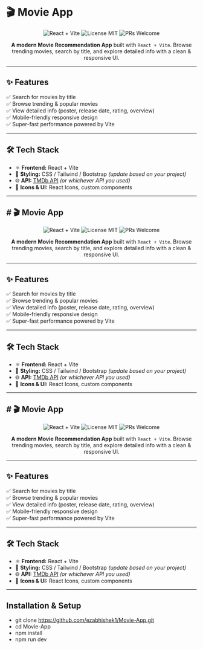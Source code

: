 # 🎬 Movie App

<p align="center">
  <img src="https://img.shields.io/badge/React-Vite-blue?logo=react" alt="React + Vite" />
  <img src="https://img.shields.io/badge/License-MIT-green" alt="License MIT" />
  <img src="https://img.shields.io/badge/PRs-Welcome-orange" alt="PRs Welcome" />
</p>

<p align="center">
  <strong>A modern Movie Recommendation App</strong> built with <code>React + Vite</code>.  
  Browse trending movies, search by title, and explore detailed info with a clean & responsive UI.  
</p>

---

## ✨ Features
✅ Search for movies by title  
✅ Browse trending & popular movies  
✅ View detailed info (poster, release date, rating, overview)  
✅ Mobile-friendly responsive design  
✅ Super-fast performance powered by Vite  

---

## 🛠️ Tech Stack
- ⚛️ **Frontend:** React + Vite  
- 🎨 **Styling:** CSS / Tailwind / Bootstrap *(update based on your project)*  
- 🌐 **API:** [TMDb API](https://www.themoviedb.org/documentation/api) *(or whichever API you used)*  
- 🧩 **Icons & UI:** React Icons, custom components  

---

## # 🎬 Movie App

<p align="center">
  <img src="https://img.shields.io/badge/React-Vite-blue?logo=react" alt="React + Vite" />
  <img src="https://img.shields.io/badge/License-MIT-green" alt="License MIT" />
  <img src="https://img.shields.io/badge/PRs-Welcome-orange" alt="PRs Welcome" />
</p>

<p align="center">
  <strong>A modern Movie Recommendation App</strong> built with <code>React + Vite</code>.  
  Browse trending movies, search by title, and explore detailed info with a clean & responsive UI.  
</p>

---

## ✨ Features
✅ Search for movies by title  
✅ Browse trending & popular movies  
✅ View detailed info (poster, release date, rating, overview)  
✅ Mobile-friendly responsive design  
✅ Super-fast performance powered by Vite  

---

## 🛠️ Tech Stack
- ⚛️ **Frontend:** React + Vite  
- 🎨 **Styling:** CSS / Tailwind / Bootstrap *(update based on your project)*  
- 🌐 **API:** [TMDb API](https://www.themoviedb.org/documentation/api) *(or whichever API you used)*  
- 🧩 **Icons & UI:** React Icons, custom components  

---

## # 🎬 Movie App

<p align="center">
  <img src="https://img.shields.io/badge/React-Vite-blue?logo=react" alt="React + Vite" />
  <img src="https://img.shields.io/badge/License-MIT-green" alt="License MIT" />
  <img src="https://img.shields.io/badge/PRs-Welcome-orange" alt="PRs Welcome" />
</p>

<p align="center">
  <strong>A modern Movie Recommendation App</strong> built with <code>React + Vite</code>.  
  Browse trending movies, search by title, and explore detailed info with a clean & responsive UI.  
</p>

---

## ✨ Features
✅ Search for movies by title  
✅ Browse trending & popular movies  
✅ View detailed info (poster, release date, rating, overview)  
✅ Mobile-friendly responsive design  
✅ Super-fast performance powered by Vite  

---

## 🛠️ Tech Stack
- ⚛️ **Frontend:** React + Vite  
- 🎨 **Styling:** CSS / Tailwind / Bootstrap *(update based on your project)*  
- 🌐 **API:** [TMDb API](https://www.themoviedb.org/documentation/api) *(or whichever API you used)*  
- 🧩 **Icons & UI:** React Icons, custom components  

---

##  Installation & Setup

- git clone https://github.com/ezabhishek1/Movie-App.git
- cd Movie-App
- npm install
- npm run dev


